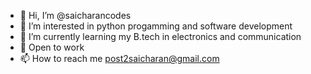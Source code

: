 - 👋 Hi, I’m @saicharancodes
- 👀 I’m interested in python progamming and software development
- 🌱 I’m currently learning my B.tech in electronics and communication 
- 💞️ Open to work 
- 📫 How to reach me post2saicharan@gmail.com

<!---
saicharancodes/saicharancodes is a ✨ special ✨ repository because its `README.md` (this file) appears on your GitHub profile.
You can click the Preview link to take a look at your changes.
--->
